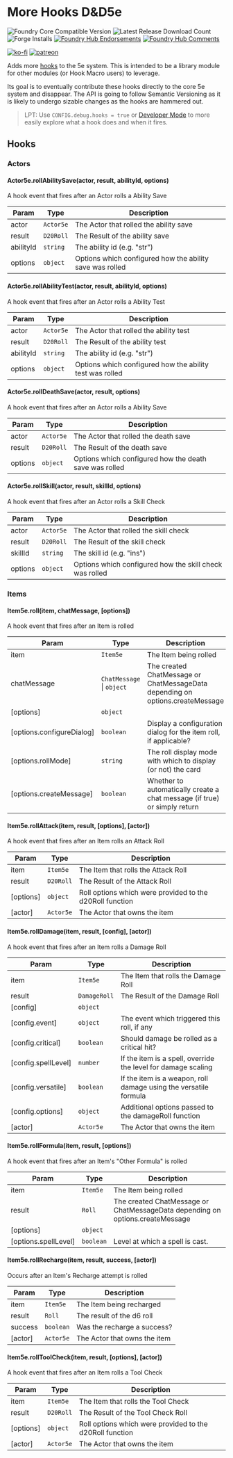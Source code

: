 # More Hooks D&D5e

![Foundry Core Compatible Version](https://img.shields.io/badge/dynamic/json.svg?url=https%3A%2F%2Fraw.githubusercontent.com%2FElfFriend-DnD%2Ffoundryvtt-more-hooks-5e%2Fmain%2Fmodule.json&label=Foundry%20Version&query=$.compatibleCoreVersion&colorB=orange)
![Latest Release Download Count](https://img.shields.io/badge/dynamic/json?label=Downloads@latest&query=assets%5B1%5D.download_count&url=https%3A%2F%2Fapi.github.com%2Frepos%2FElfFriend-DnD%2Ffoundryvtt-more-hooks-5e%2Freleases%2Flatest)
![Forge Installs](https://img.shields.io/badge/dynamic/json?label=Forge%20Installs&query=package.installs&suffix=%25&url=https%3A%2F%2Fforge-vtt.com%2Fapi%2Fbazaar%2Fpackage%2Fmore-hooks-5e&colorB=4aa94a)
[![Foundry Hub Endorsements](https://img.shields.io/endpoint?logoColor=white&url=https%3A%2F%2Fwww.foundryvtt-hub.com%2Fwp-json%2Fhubapi%2Fv1%2Fpackage%2Fmore-hooks-5e%2Fshield%2Fendorsements)](https://www.foundryvtt-hub.com/package/more-hooks-5e/)
[![Foundry Hub Comments](https://img.shields.io/endpoint?logoColor=white&url=https%3A%2F%2Fwww.foundryvtt-hub.com%2Fwp-json%2Fhubapi%2Fv1%2Fpackage%2Fmore-hooks-5e%2Fshield%2Fcomments)](https://www.foundryvtt-hub.com/package/more-hooks-5e/)

[![ko-fi](https://img.shields.io/badge/-buy%20me%20a%20coke-%23FF5E5B)](https://ko-fi.com/elffriend)
[![patreon](https://img.shields.io/badge/-patreon-%23FF424D)](https://www.patreon.com/ElfFriend_DnD)

Adds more [hooks](https://foundryvtt.wiki/en/development/guides/Hooks_Listening_Calling) to the 5e system. This is intended to be a library module for other modules (or Hook Macro users) to leverage.

Its goal is to eventually contribute these hooks directly to the core 5e system and disappear. The API is going to follow Semantic Versioning as it is likely to undergo sizable changes as the hooks are hammered out.

> LPT: Use `CONFIG.debug.hooks = true` or [Developer Mode](https://github.com/League-of-Foundry-Developers/foundryvtt-devMode) to more easily explore what a hook does and when it fires.

## Hooks

### Actors

#### Actor5e.rollAbilitySave(actor, result, abilityId, options)

A hook event that fires after an Actor rolls a Ability Save

| Param     | Type                 | Description                                              |
| --------- | -------------------- | -------------------------------------------------------- |
| actor     | <code>Actor5e</code> | The Actor that rolled the ability save                   |
| result    | <code>D20Roll</code> | The Result of the ability save                           |
| abilityId | <code>string</code>  | The ability id (e.g. "str")                              |
| options   | <code>object</code>  | Options which configured how the ability save was rolled |

#### Actor5e.rollAbilityTest(actor, result, abilityId, options)

A hook event that fires after an Actor rolls a Ability Test

| Param     | Type                 | Description                                              |
| --------- | -------------------- | -------------------------------------------------------- |
| actor     | <code>Actor5e</code> | The Actor that rolled the ability test                   |
| result    | <code>D20Roll</code> | The Result of the ability test                           |
| abilityId | <code>string</code>  | The ability id (e.g. "str")                              |
| options   | <code>object</code>  | Options which configured how the ability test was rolled |

#### Actor5e.rollDeathSave(actor, result, options)

A hook event that fires after an Actor rolls a Ability Save

| Param   | Type                 | Description                                            |
| ------- | -------------------- | ------------------------------------------------------ |
| actor   | <code>Actor5e</code> | The Actor that rolled the death save                   |
| result  | <code>D20Roll</code> | The Result of the death save                           |
| options | <code>object</code>  | Options which configured how the death save was rolled |

#### Actor5e.rollSkill(actor, result, skillId, options)

A hook event that fires after an Actor rolls a Skill Check

| Param   | Type                 | Description                                             |
| ------- | -------------------- | ------------------------------------------------------- |
| actor   | <code>Actor5e</code> | The Actor that rolled the skill check                   |
| result  | <code>D20Roll</code> | The Result of the skill check                           |
| skillId | <code>string</code>  | The skill id (e.g. "ins")                               |
| options | <code>object</code>  | Options which configured how the skill check was rolled |

### Items

#### Item5e.roll(item, chatMessage, [options])

A hook event that fires after an Item is rolled

| Param                     | Type                                            | Description                                                                   |
| ------------------------- | ----------------------------------------------- | ----------------------------------------------------------------------------- |
| item                      | <code>Item5e</code>                             | The Item being rolled                                                         |
| chatMessage               | <code>ChatMessage</code> \| <code>object</code> | The created ChatMessage or ChatMessageData depending on options.createMessage |
| [options]                 | <code>object</code>                             |                                                                               |
| [options.configureDialog] | <code>boolean</code>                            | Display a configuration dialog for the item roll, if applicable?              |
| [options.rollMode]        | <code>string</code>                             | The roll display mode with which to display (or not) the card                 |
| [options.createMessage]   | <code>boolean</code>                            | Whether to automatically create a chat message (if true) or simply return     |

#### Item5e.rollAttack(item, result, [options], [actor])

A hook event that fires after an Item rolls an Attack Roll

| Param     | Type                 | Description                                              |
| --------- | -------------------- | -------------------------------------------------------- |
| item      | <code>Item5e</code>  | The Item that rolls the Attack Roll                      |
| result    | <code>D20Roll</code> | The Result of the Attack Roll                            |
| [options] | <code>object</code>  | Roll options which were provided to the d20Roll function |
| [actor]   | <code>Actor5e</code> | The Actor that owns the item                             |

#### Item5e.rollDamage(item, result, [config], [actor])

A hook event that fires after an Item rolls a Damage Roll

| Param               | Type                    | Description                                                      |
| ------------------- | ----------------------- | ---------------------------------------------------------------- |
| item                | <code>Item5e</code>     | The Item that rolls the Damage Roll                              |
| result              | <code>DamageRoll</code> | The Result of the Damage Roll                                    |
| [config]            | <code>object</code>     |                                                                  |
| [config.event]      | <code>object</code>     | The event which triggered this roll, if any                      |
| [config.critical]   | <code>boolean</code>    | Should damage be rolled as a critical hit?                       |
| [config.spellLevel] | <code>number</code>     | If the item is a spell, override the level for damage scaling    |
| [config.versatile]  | <code>boolean</code>    | If the item is a weapon, roll damage using the versatile formula |
| [config.options]    | <code>object</code>     | Additional options passed to the damageRoll function             |
| [actor]             | <code>Actor5e</code>    | The Actor that owns the item                                     |

#### Item5e.rollFormula(item, result, [options])

A hook event that fires after an Item's "Other Formula" is rolled

| Param                | Type                 | Description                                                                   |
| -------------------- | -------------------- | ----------------------------------------------------------------------------- |
| item                 | <code>Item5e</code>  | The Item being rolled                                                         |
| result               | <code>Roll</code>    | The created ChatMessage or ChatMessageData depending on options.createMessage |
| [options]            | <code>object</code>  |                                                                               |
| [options.spellLevel] | <code>boolean</code> | Level at which a spell is cast.                                               |

#### Item5e.rollRecharge(item, result, success, [actor])

Occurs after an Item's Recharge attempt is rolled

| Param   | Type                 | Description                  |
| ------- | -------------------- | ---------------------------- |
| item    | <code>Item5e</code>  | The Item being recharged     |
| result  | <code>Roll</code>    | The result of the d6 roll    |
| success | <code>boolean</code> | Was the recharge a success?  |
| [actor] | <code>Actor5e</code> | The Actor that owns the item |

#### Item5e.rollToolCheck(item, result, [options], [actor])

A hook event that fires after an Item rolls a Tool Check

| Param     | Type                 | Description                                              |
| --------- | -------------------- | -------------------------------------------------------- |
| item      | <code>Item5e</code>  | The Item that rolls the Tool Check                       |
| result    | <code>D20Roll</code> | The Result of the Tool Check Roll                        |
| [options] | <code>object</code>  | Roll options which were provided to the d20Roll function |
| [actor]   | <code>Actor5e</code> | The Actor that owns the item                             |
